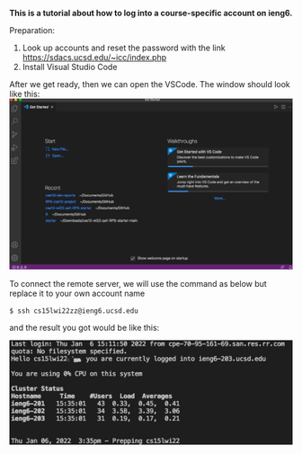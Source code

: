 **This is a tutorial about how to log into a course-specific account on ieng6.**


Preparation:
1. Look up accounts and reset the password with the link https://sdacs.ucsd.edu/~icc/index.php
2. Install Visual Studio Code

After we get ready, then we can open the VSCode. The window should look like this:
![Image](https://github.com/YGnina/cse15l-lab-reports/blob/main/vscode.png)


To connect the remote server, we will use the command as below but replace it to your own account name
``` 
$ ssh cs15lwi22zz@ieng6.ucsd.edu
```
and the result you got would be like this:

![Image](https://github.com/YGnina/cse15l-lab-reports/blob/main/pictures/code1.jpg)
